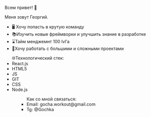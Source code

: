 Всем привет! 👋

Меня зовут Георгий.

- 🖥 Хочу попасть в крутую команду
- 📚Изучить новые фреймворки и улучшить знание в разработке 
- ⌛️Тайм менджемнт 100 lvl’а
- 🏹Хочу работать с большими и сложными проектами 

<ul>
🌐Технологический стек:

  <li>React.js</li> 
  <li>HTML5</li> 
  <li>JS</li> 
  <li>GIT</li> 
  <li>CSS</li> 
  <li>Node.js</li> 
<ul>
<div id="info">
  
<ul>
Как со мной связаться:

  <li>Email: gocha.workout@gmail.com</li>    
  <li>Tg: @Gochka</li>
</ul>
</div>
